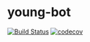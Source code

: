 # young-bot

[![Build Status](https://travis-ci.org/delegacy/young-bot.svg?branch=master)](https://travis-ci.org/delegacy/young-bot)
[![codecov](https://codecov.io/gh/delegacy/young-bot/branch/master/graph/badge.svg)](https://codecov.io/gh/delegacy/young-bot)
